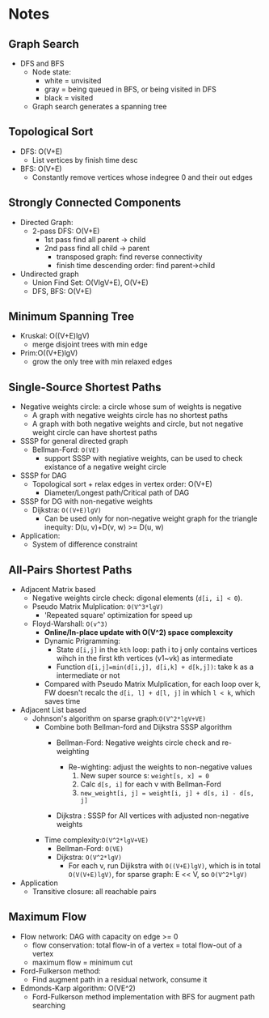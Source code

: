 # Notes

## <a name='Graph'></a>Graph Search
* DFS and BFS
	* Node state:
		* white = unvisited
		* gray = being queued in BFS, or being visited in DFS
		* black = visited
	* Graph search generates a spanning tree

## <a name='Topological_Sort'></a>Topological Sort
* DFS: O(V+E)
	* List vertices by finish time desc
* BFS: O(V+E)
	* Constantly remove vertices whose indegree 0 and their out edges

## <a name='Strongly_Connected_Components'></a>Strongly Connected Components
* Directed Graph: 
	* 2-pass DFS: O(V+E)
		* 1st pass find all parent -> child
		* 2nd pass find all child -> parent
			* transposed graph: find reverse connectivity
			* finish time descending order: find parent->child 
* Undirected graph
	* Union Find Set: O(VlgV+E), O(V+E)
	* DFS, BFS: O(V+E)

## <a name='Minimum_Spanning_Tree'></a>Minimum Spanning Tree
* Kruskal: O((V+E)lgV)
	* merge disjoint trees with min edge
* Prim:O((V+E)lgV)
	* grow the only tree with min relaxed edges

## <a name='Single_Source_Shortest_Paths'></a>Single-Source Shortest Paths
* Negative weights circle: a circle whose sum of weights is negative
	* A graph with negative weights circle has no shortest paths
	* A graph with both negative weights and circle, but not negative weight circle can have shortest paths
* SSSP for general directed graph
	* Bellman-Ford: `O(VE)`
		* support SSSP with negiative weights, can be used to check existance of a negative weight circle
* SSSP for DAG
	* Topological sort + relax edges in vertex order: O(V+E)
		* Diameter/Longest path/Critical path of DAG 
* SSSP for DG with non-negative weights
	* Dijkstra: `O((V+E)lgV)`
		* Can be used only for non-negative weight graph for the triangle inequity: D(u, v)+D(v, w) >= D(u, w)
* Application: 
	* System of difference constraint

## <a name='All_Pairs_Shortest_Paths'></a>All-Pairs Shortest Paths
* Adjacent Matrix based
	* Negative weights circle check: digonal elements (`d[i, i] < 0`).
	* Pseudo Matrix Mulplication: `O(V^3*lgV)`
		* 'Repeated square' optimization for speed up
	* Floyd-Warshall: `O(v^3)`
		* **Online/In-place update with O(V^2) space complexcity**
		* Dynamic Prigramming: 
			* State `d[i,j]` in the `kth` loop: path i to j only contains vertices wihch in the first kth vertices (v1~vk) as intermediate
			* Function `d[i,j]=min(d[i,j], d[i,k] + d[k,j])`: take k as a intermediate or not
		* Compared with Pseudo Matrix Mulplication, for each loop over k, FW doesn't recalc the `d[i, l] + d[l, j]` in which `l < k`, which saves time
* Adjacent List based
	* Johnson's algorithm on sparse graph:`O(V^2*lgV+VE)`
		* Combine both Bellman-ford and Dijkstra SSSP algorithm
			* Bellman-Ford: Negative weights circle check and re-weighting
				* Re-wighting: adjust the weights to non-negative values
					1. New super source s: `weight[s, x] = 0`
					2. Calc `d[s, i]` for each v with Bellman-Ford
					3. `new_weight[i, j] = weight[i, j] + d[s, i] - d[s, j]`

			* Dijkstra : SSSP for All vertices with adjusted non-negative weights
		* Time complexity:`O(V^2*lgV+VE)`
			* Bellman-Ford: `O(VE)`
			* Dijkstra: `O(V^2*lgV)`
				* For each v, run Dijikstra with `O((V+E)lgV)`, which is in total `O(V(V+E)lgV)`, for sparse graph: E << V, so `O(V^2*lgV)`
* Application
	* Transitive closure: all reachable pairs

## <a name='Maximum_Flow'></a>Maximum Flow
* Flow network: DAG with capacity on edge >= 0
	* flow conservation: total flow-in of a vertex = total flow-out of a vertex
	* maximum flow = minimum cut
* Ford-Fulkerson method:
	* Find augment path in a residual network, consume it
* Edmonds-Karp algorithm: O(VE^2)
	* Ford-Fulkerson method implementation with BFS for augment path searching